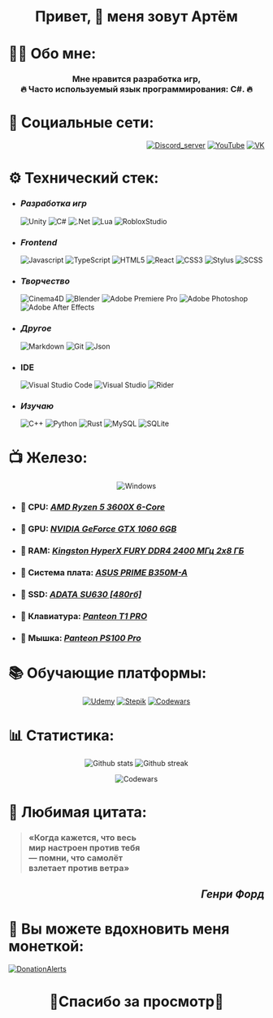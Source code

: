 <div align="center">
  <h1>Привет, 👋 меня зовут Артём</h1>
</div>

# 👨‍🎓 Обо мне:

  <div align="center">

### Мне нравится разработка игр, <br>🔥 Часто используемый язык программирования: C#. 🔥

  </div>

# 📸 Социальные сети:

<div align="right">

[![Discord_server](https://img.shields.io/badge/Discord-%235865F2.svg?style=for-the-badge&logo=discord&logoColor=white)](https://discord.gg/SUE3m8SQwM)
[![YouTube](https://img.shields.io/badge/YouTube-%23FF0000.svg?style=for-the-badge&logo=YouTube&logoColor=white)](https://www.youtube.com/channel/UCcCCadjB3FzW-JQVz4asDqg)
[![VK](https://img.shields.io/badge/VK-%230077FF.svg?style=for-the-badge&logo=Vk&logoColor=white)](https://vk.com/artpupser_0)

</div>

# ⚙️ Технический стек:

- ### _Разработка игр_

  ![Unity](https://img.shields.io/badge/unity%20-%23000000.svg?&style=for-the-badge&logo=unity&logoColor=white)
  ![C#](https://img.shields.io/badge/c%23-%23239120.svg?style=for-the-badge&logo=c-sharp&logoColor=white)
  ![.Net](https://img.shields.io/badge/.NET-5C2D91?style=for-the-badge&logo=.net&logoColor=white)
  ![Lua](https://img.shields.io/badge/lua-%232C2D72.svg?style=for-the-badge&logo=lua&logoColor=white)
  ![RobloxStudio](https://img.shields.io/badge/Roblox_Studio-1560BD?style=for-the-badge&logo=roblox&logoColor=white)

- ### _Frontend_

  ![Javascript](https://img.shields.io/badge/javascript%20-%23323330.svg?&style=for-the-badge&logo=javascript&logoColor=%23F7DF1E)
  ![TypeScript](https://img.shields.io/badge/typescript-%23007ACC.svg?style=for-the-badge&logo=typescript&logoColor=white)
  ![HTML5](https://img.shields.io/badge/html5-%23E34F26.svg?style=for-the-badge&logo=html5&logoColor=white)
  ![React](https://img.shields.io/badge/react-%2320232a.svg?style=for-the-badge&logo=react&logoColor=%2361DAFB)
  ![CSS3](https://img.shields.io/badge/css3-%231572B6.svg?style=for-the-badge&logo=css3&logoColor=white)
  ![Stylus](https://img.shields.io/badge/stylus%20-hotpink.svg?&style=for-the-badge&logo=stylus&logoColor=white)
  ![SCSS](https://img.shields.io/badge/SASS%20-hotpink.svg?&style=for-the-badge&logo=SASS&logoColor=white)

- ### _Творчество_

  ![Cinema4D](https://img.shields.io/badge/Cinema4D-0053a5.svg?style=for-the-badge&logo=Cinema4D&logoColor=white)
  ![Blender](https://img.shields.io/badge/blender-%23F5792A.svg?style=for-the-badge&logo=blender&logoColor=white)
  ![Adobe Premiere Pro](https://img.shields.io/badge/Adobe%20Premiere%20Pro-9999FF.svg?style=for-the-badge&logo=Adobe%20Premiere%20Pro&logoColor=white)
  ![Adobe Photoshop](https://img.shields.io/badge/adobe%20photoshop-%2331A8FF.svg?style=for-the-badge&logo=adobe%20photoshop&logoColor=white)
  ![Adobe After Effects](https://img.shields.io/badge/Adobe%20After%20Effects-9999FF.svg?style=for-the-badge&logo=Adobe%20After%20Effects&logoColor=white)

- ### _Другое_

  ![Markdown](https://img.shields.io/badge/markdown-%23000000.svg?style=for-the-badge&logo=markdown&logoColor=white)
  ![Git](https://img.shields.io/badge/git-%23F05033.svg?style=for-the-badge&logo=git&logoColor=white)
  ![Json](https://img.shields.io/badge/Json-%23696969.svg?style=for-the-badge&logo=json&logoColor=white)

- ### IDE

  ![Visual Studio Code](https://img.shields.io/badge/Visual%20Studio%20Code-0078d7.svg?style=for-the-badge&logo=visual-studio-code&logoColor=white)
  ![Visual Studio](https://img.shields.io/badge/Visual%20Studio-5C2D91.svg?style=for-the-badge&logo=visual-studio&logoColor=white)
  ![Rider](https://img.shields.io/badge/Rider-000000.svg?style=for-the-badge&logo=Rider&logoColor=white&color=black&labelColor=crimson)

- ### _Изучаю_

  ![C++](https://img.shields.io/badge/c++-%2300599C.svg?style=for-the-badge&logo=c%2B%2B&logoColor=white)
  ![Python](https://img.shields.io/badge/python-3670A0?style=for-the-badge&logo=python&logoColor=ffdd54)
  ![Rust](https://img.shields.io/badge/rust-%23000000.svg?style=for-the-badge&logo=rust&logoColor=white)
  ![MySQL](https://img.shields.io/badge/mysql-%2300f.svg?style=for-the-badge&logo=mysql&logoColor=white)
  ![SQLite](https://img.shields.io/badge/sqlite-%2307405e.svg?style=for-the-badge&logo=sqlite&logoColor=white)

# 📺 Железо:

<div align="center">

![Windows](https://img.shields.io/badge/Windows_10-0078D6?style=for-the-badge&logo=windows&logoColor=white)

</div>

- ### 🔗 CPU: [_AMD Ryzen 5 3600X 6-Core_](https://www.ozon.ru/product/protsessor-amd-ryzen-5-3600-box-100-100000031box-154912372/reviews/)
- ### 🔗 GPU: [_NVIDIA GeForce GTX 1060 6GB_](https://www.ozon.ru/product/videokarta-asus-geforce-gtx-1060-asus-turbo-gtx-1060-6-gb-6-gb-373455334-959081575/?asb=WG3SEwJFu%252BL7ZjPjg4KVIcwhGKPanMhWWJp%252Bzm96LOc%253D&asb2=apFtvxOe5QEZkAxEDCfo5gEEvq3-cqvRm_aRvZVR8PmikgMeYCWfTZsJzx_q_AqN&avtc=1&avte=2&avts=1684267165&sh=3KyFmGT9Dg)
- ### 🔗 RAM: [_Kingston HyperX FURY DDR4 2400 МГц 2x8 ГБ_](https://www.ozon.ru/product/operativnaya-pamyat-kingston-hyperx-fury-ddr4-2400-mgts-black-2x8-gb-hx424c15fbk2-878467254/?advert=ahIv9UT3R-B_-x2PlFGaAhzxPMWeNIFLJso3xAHWmo0DiWTObun0YoPnYU5iFgkKzxc211NmebKbuG9j7WLryXWg-99juVXN6HUDlALRIc9vzSDSOs9aOD28NnJQdNddLfk_Jq49F-G25rvLBet4_81mjs5frim4B3xD_NMoz_L2Yfxr1ljpDLgXH8NXX_HQSXiJcPwVp_JXNSPTMufDy5uS2rnyX50WIHfGpGzreXEk7-rTGtBX7RhqfoU_72RO68oIOE1Ln4YPs6xPBHRUUdWaeQ9aoW6cUr4qv1qH3ErbIph7r1GJohLLhzZdd2iNHpjBxAWQ1N8lyc8&avtc=1&avte=2&avts=1684267748&from_sku=878467254&from_url=https%253A%252F%252Fwww.ozon.ru%252Fcategory%252Fkingston-hyperx-khx3200c16d4-8gx%252F&keywords=kingston+hyperx+khx3200c16d4%2F8gx&oos_search=false&sh=3KyFmMGvKg)
- ### 🔗 Система плата: [_ASUS PRIME B350M-A_](https://www.ozon.ru/product/materinskaya-plata-asus-prime-b350m-a-746259758/?sh=3KyFmFVjDA)
- ### 🔗 SSD: [_ADATA SU630 [480гб]_](https://www.ozon.ru/product/480-gb-vnutrenniy-ssd-disk-adata-ultimate-su630-asu630ss-480gq-r-332269695/?advert=1SJjTo-DMvTUWEN2tNvAwAqC2WJtzO1EZ2JI4uxy6tq_rgAx6wfnlPtPGy96RfULCYu4pvWDRDcY6ZOtGE8763d6OeDHgRML72NDP6cYVSVHAbRF2sTVogqtKfC2Uri8zvTETsVAI9uX9K_lrssv4d4wFS32YNZfqaYeDT12IoZQN3rilxVHzGm9ii-3WbFmjhaoW1VodX-CYTfS0yLAZQhUMRrueGrrvz36b2OLztDHHZquGoGum_QpsNshykUQjELsR1fwS5rWnYki2v2G1VOmPsdw2ON7zhHUx9iBzloa7So5yR2v4tu0okVEtsnhUuxTtA&avtc=1&avte=2&avts=1684268043&keywords=ssd+adata+su630&sh=3KyFmF8g5A)
- ### 🔗 Клавиатура: [_Panteon T1 PRO_](https://www.ozon.ru/product/klaviatura-jet-a-t1-pro-923969465/?utm_source=yandex_serp_products&utm_medium=organic&sh=3KyFmFTkeA)
- ### 🔗 Мышка: [_Panteon PS100 Pro_](https://www.ozon.ru/product/igrovaya-mysh-ultralegkaya-s-podsvetkoy-led-chroma-light-panteon-ps100-pro-pixart-3335-s-originalnoy-941347078/?from_sku=325194354&from_url=https%253A%252F%252Fyandex.ru%252F&oos_search=false&sh=3KyFmHYevg&utm_medium=organic&utm_source=yandex_serp_products)

# 📚 Обучающие платформы:

  <div align="center">
  
  [![Udemy](https://img.shields.io/badge/Udemy-A435F0?style=for-the-badge&logo=Udemy&logoColor=white)](https://www.udemy.com/user/artiom-1580/)
  [![Stepik](https://img.shields.io/badge/Stepik-000?style=for-the-badge&logo=Stepik&logoColor=white)](https://stepik.org/users/533858250)
  [![Codewars](https://img.shields.io/badge/Codewars-B1361E?style=for-the-badge&logo=codewars&logoColor=white)](https://www.codewars.com/users/Artpupser)

  </div>

# 📊 Статистика:

<div align="center">

![Github stats](https://github-readme-stats.vercel.app/api?username=artpupser&theme=nightowl&hide_border=false&include_all_commits=false&count_private=false)
![Github streak](https://github-readme-streak-stats.herokuapp.com/?user=artpupser&theme=nightowl&hide_border=false)

![Codewars](https://www.codewars.com/users/Artpupser/badges/large)

</div>

# 📜 Любимая цитата:

<div >

> ### «Когда кажется, что весь <br> мир настроен против тебя <br>— помни, что самолёт <br> взлетает против ветра»

</div>

<div align="right">

## _Генри Форд_

</div>

# 💸 Вы можете вдохновить меня монеткой:

[![DonationAlerts](https://img.shields.io/badge/DonationAlerts-%23FF8C00.svg?style=for-the-badge&logo=DonationAlerts&logoColor=white)](https://www.donationalerts.com/r/artpupser)

<div align="center">

# 💓Спасибо за просмотр💓

</div>

